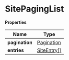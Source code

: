 # SitePagingList

**Properties**

| Name           | Type                        |
|----------------|-----------------------------|
| **pagination** | [Pagination](Pagination.md) |
| **entries**    | [SiteEntry[]](SiteEntry.md) |


